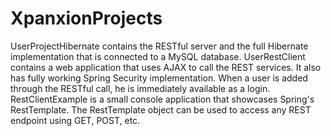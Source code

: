 XpanxionProjects
================
UserProjectHibernate contains the RESTful server and the full Hibernate implementation that is connected to a MySQL database.
UserRestClient contains a web application that uses AJAX to call the REST services. It also has fully working Spring Security implementation. When a user is added through the RESTful call, he is immediately available as a login.
RestClientExample is a small console application that showcases Spring's RestTemplate. The RestTemplate object can be used to access any REST endpoint using GET, POST, etc.
